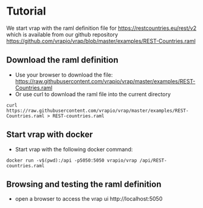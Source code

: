 # Tutorial

We start vrap with the raml definition file for https://restcountries.eu/rest/v2 which is available from our github repository https://github.com/vrapio/vrap/blob/master/examples/REST-Countries.raml

## Download the raml definition

- Use your browser to download the file: https://raw.githubusercontent.com/vrapio/vrap/master/examples/REST-Countries.raml
- Or use curl to download the raml file into the current directory
```
curl https://raw.githubusercontent.com/vrapio/vrap/master/examples/REST-Countries.raml > REST-countries.raml
```

## Start vrap with docker

- Start vrap with the following docker command:
```
docker run -v$(pwd):/api -p5050:5050 vrapio/vrap /api/REST-countries.raml
```

## Browsing and testing the raml definition

- open a browser to access the vrap ui http://localhost:5050 